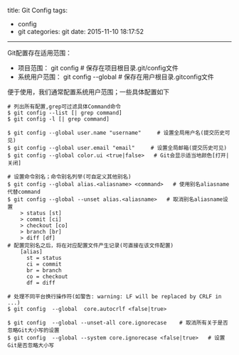 title: Git Config
tags:
  - config
  - git
categories: git
date: 2015-11-10 18:17:52
---


Git配置存在适用范围：

-  项目范围： git config      # 保存在项目根目录.git/config文件
-  系统用户范围： git config --global      # 保存在用户根目录.gitconfig文件

便于使用，我们通常配置系统用户范围；一些具体配置如下

	# 列出所有配置,grep可过滤具体Command命令
	$ git config --list	[| grep command]
	$ git config -l [| grep command]

	$ git config --global user.name "username"     # 设置全局用户名(提交历史可见)
    $ git config --global user.email "email"     # 设置全局邮箱(提交历史可见)
    $ git config --global color.ui <true|false>   # Git会显示适当地颜色[打开|关闭]     
     
    # 设置命令别名；命令别名列举(可自定义其他别名)
	$ git config --global alias.<aliasname> <command> 	# 使用别名aliasname代替command
	$ git config --global --unset alias.<aliasname>   # 取消别名aliasname设置
		> status [st]
		> commit [ci]
		> checkout [co]
		> branch [br]
		> diff [df]
	# 配置完别名之后，将在对应配置文件产生记录(可直接在该文件配置)
		[alias]  
	      st = status  
	      ci = commit  
	      br = branch  
	      co = checkout  
	      df = diff 
	   
	# 处理不同平台换行操作符(如警告: warning: LF will be replaced by CRLF in ...)
    $ git config  --global  core.autocrlf <false|true> 

	$ git config  --global --unset-all core.ignorecase    # 取消所有关于是否忽略Git大小写的设置
	$ git config  --global --system core.ignorecase <false|true>   # 设置Git是否忽略大小写